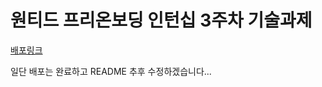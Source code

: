 # 원티드 프리온보딩 인턴십 3주차 기술과제

[배포링크](https://pre-onboarding-11th-3-12.vercel.app/)

일단 배포는 완료하고 README 추후 수정하겠습니다...
